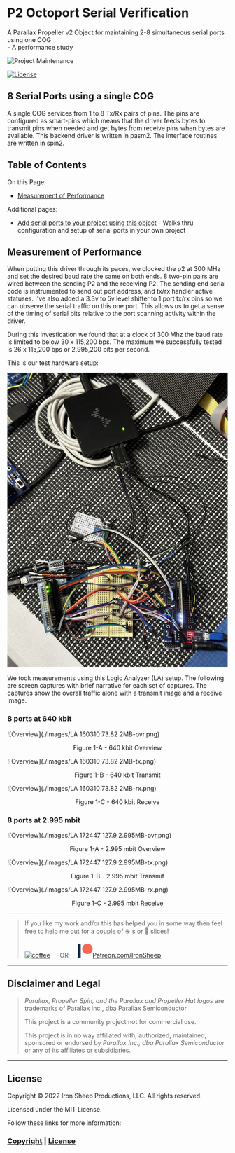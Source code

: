 # P2 Octoport Serial Verification
A Parallax Propeller v2 Object for maintaining 2-8 simultaneous serial ports using one COG <br>- A performance study

![Project Maintenance][maintenance-shield]

[![License][license-shield]](LICENSE)

## 8 Serial Ports using a single COG

A single COG services from 1 to 8 Tx/Rx pairs of pins.  The pins are configured as smart-pins which means that the driver feeds bytes to transmit pins when needed and get bytes from receive pins when bytes are available. This backend driver is written in pasm2. The interface routines are written in spin2.

## Table of Contents

On this Page:

- [Measurement of Performance](#measurement-of-performance)

Additional pages:

- [Add serial ports to your project using this object](DEVELOP.md) - Walks thru configuration and setup of serial ports in your own project

## Measurement of Performance

When putting this driver through its paces, we clocked the p2 at 300 MHz and set the desired baud rate the same on both ends.  8 two-pin pairs are wired between the sending P2 and the receiving P2.  The sending end serial code is instrumented to send out port address, and tx/rx handler active statuses. I've also added a 3.3v to 5v level shifter to 1 port tx/rx pins so we can observe the serial traffic on this one port.  This allows us to get a sense of the timing of serial bits relative to the port scanning activity within the driver.

During this investication we found that at a clock of 300 Mhz the baud rate is limited to below 30 x 115,200 bps.  The maximum we successfully tested is 26 x 115,200 bps or 2,995,200 bits per second.

This is our test hardware setup:

![Test hardware](./images/testHardware.jpg)

We took measurements using this Logic Analyzer (LA) setup.  The following are screen captures with brief narrative for each set of captures.  The captures show the overall traffic alone with a transmit image and a receive image.

### 8 ports at 640 kbit

![Overview](./images/LA 160310 73.82 2MB-ovr.png)
<p align="center">
  <caption>Figure 1-A - 640 kbit Overview</caption><br>
</p>

![Overview](./images/LA 160310 73.82 2MB-tx.png)
<p align="center">
  <caption>Figure 1-B - 640 kbit Transmit</caption><br>
</p>

![Overview](./images/LA 160310 73.82 2MB-rx.png)
<p align="center">
  <caption>Figure 1-C - 640 kbit Receive</caption><br>
</p>


### 8 ports at 2.995 mbit

![Overview](./images/LA 172447 127.9 2.995MB-ovr.png)
<p align="center">
  <caption>Figure 1-A - 2.995 mbit Overview</caption><br>
</p>

![Overview](./images/LA 172447 127.9 2.995MB-tx.png)
<p align="center">
  <caption>Figure 1-B - 2.995 mbit Transmit</caption><br>
</p>

![Overview](./images/LA 172447 127.9 2.995MB-rx.png)
<p align="center">
  <caption>Figure 1-C - 2.995 mbit Receive</caption><br>
</p>

---

> If you like my work and/or this has helped you in some way then feel free to help me out for a couple of :coffee:'s or :pizza: slices!
>
> [![coffee](https://www.buymeacoffee.com/assets/img/custom_images/black_img.png)](https://www.buymeacoffee.com/ironsheep) &nbsp;&nbsp; -OR- &nbsp;&nbsp; [![Patreon](./images/patreon.png)](https://www.patreon.com/IronSheep?fan_landing=true)[Patreon.com/IronSheep](https://www.patreon.com/IronSheep?fan_landing=true)

---

## Disclaimer and Legal

> *Parallax, Propeller Spin, and the Parallax and Propeller Hat logos* are trademarks of Parallax Inc., dba Parallax Semiconductor
>
> This project is a community project not for commercial use.
>
> This project is in no way affiliated with, authorized, maintained, sponsored or endorsed by *Parallax Inc., dba Parallax Semiconductor* or any of its affiliates or subsidiaries.

---

## License

Copyright © 2022 Iron Sheep Productions, LLC. All rights reserved.

Licensed under the MIT License.

Follow these links for more information:

### [Copyright](copyright) | [License](LICENSE)

[maintenance-shield]: https://img.shields.io/badge/maintainer-stephen%40ironsheep%2ebiz-blue.svg?style=for-the-badge

[license-shield]: https://camo.githubusercontent.com/bc04f96d911ea5f6e3b00e44fc0731ea74c8e1e9/68747470733a2f2f696d672e736869656c64732e696f2f6769746875622f6c6963656e73652f69616e74726963682f746578742d646976696465722d726f772e7376673f7374796c653d666f722d7468652d6261646765
